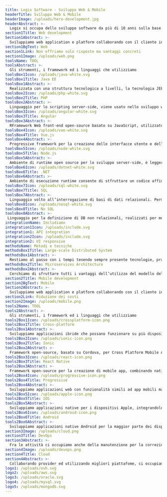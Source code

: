 ```yaml
---
title: Logix Software - Sviluppo Web & Mobile
headerTitle: Sviluppo Web & Mobile
headerImage: /uploads/hero-development.jpg
headerAbstract: >-
  Logix si occupa dello sviluppo software da più di 10 anni sulla base delle esigenze delle aziende clienti. Dall’analisi al test abbracciamo l’approccio agile per il management del progetto che permette la consapevolezza comune e la massima efficienza nei risultati.
section1Title: Web development
Section1Abstract: >-
  Sviluppiamo web application e platform collaborando con il cliente in tutte le fasi che portano alla realizzazione, lavorando con database differenti ed API; integrando servizi e soluzioni custom a seconda delle esigenze, fornendoci degli adeguati stack tecnologici e garantendo efficienza e competenza.
section1BgText: Web
section1Link: Non offriamo solo risposte ma vantaggi concreti
section1Image: /uploads/web.png
toolsName: TOOL
toolsAbstract: >-
  Gli strumenti, i framework ed i linguaggi che utilizziamo
toolsBox1Icon: /uploads/java-white.svg
toolsBox1Title: Java EE
toolsBox1Abstract: >-
  Realizzata con una struttura tecnologica a livelli, la tecnologia JEE facilita la creazione di modelli B2B e B2C.
toolsBox2Icon: /uploads/php-white.svg
toolsBox2Title: PHP
toolsBox2Abstract: >-
  Linguaggio per lo scripting server-side, viene usato nello sviluppo web ed è supportato dalla maggior parte dei provider di hosting.
toolsBox3Icon: /uploads/angular-white.svg
toolsBox3Title: Angular
toolsBox3Abstract: >-
  RFramework Web front-end open-source basato su JavaScript, utilizzato per lo sviluppo lato client.
toolsBox4Icon: /uploads/vue-white.svg
toolsBox4Title: Vue.js
toolsBox4Abstract: >-
  Progressive framework per la creazione delle interfacce utente e delle single page application.
toolsBox5Icon: /uploads/node-white.svg
toolsBox5Title: Node.js
toolsBox5Abstract: >-
  Ambiente di runtime open source per lo sviluppo server-side, è leggero ed efficiente per applicazioni in tempo reale ed a alto flusso di dati.
toolsBox6Icon: /uploads/dotnet-white.svg
toolsBox6Title: .NET
toolsBox6Abstract: >-
  Ambiente di esecuzione runtime consente di stfruttare un codice affidabile per tutte le aree principali dello sviluppo di applicativi.
toolsBox7Icon: /uploads/sql-white.svg
toolsBox7Title: SQL
toolsBox7Abstract: >-
  Linguaggio volto all’interrogazione di basi di dati relazionali. Permette di definire la strutture di un DB e manipolare i dati all’interno.
toolsBox8Icon: /uploads/nosql-white.svg
toolsBox8Title: No SQL
toolsBox8Abstract: >-
 Linguaggio per la definizione di DB non relazionali, realizzati per modelli di dati specifici con schemi flessibili, adatti alle applicazioni moderne.
integrationName: Includiamo
integration1Icon: /uploads/include.svg
integration1: API integration
integration2Icon: /uploads/include.svg
integration2: UI responsive
methodsName: Metodi e tecniche
methodsBox1Title: Large-scale Distributed System
methodsBox1Abstract: >-
  Restiamo al passo con i tempi tenendo sempre presente tecnologie, pratiche e competenze di importanti attori sul mercato utilizzandole come base per la progettazione, il lancio, il funzionamento e lo sviluppo di app. Utilizziamo sistemi di distribuzione e soluzioni di e-science e machine learning, che ci permettono di mantenere prestazioni e scalabilità.
methodsBox2Title: Microservices Architecture
methodsBox2Abstract: >-
  Cerchiamo di sfruttare tutti i vantaggi dell’utilizzo del modello dell’architettura dei servizi per lo sviluppo di applicativi che permette di ridurre notevolmente tempistiche, onerosità e difficoltà dello sviluppo tradizionale.
section2Title: Mobile development
section2BgText: Mobile
Section2Abstract: >-
  Sviluppiamo web application e platform collaborando con il cliente in tutte le fasi che portano alla realizzazione, lavorando con database differenti ed API; integrando servizi e soluzioni custom a seconda delle esigenze, fornendoci degli adeguati stack tecnologici e garantendo efficienza e competenza.
section2Link: Riduzione dei costi
section2Image: /uploads/mobile.png
tools2Name: TOOL
tools2Abstract: >-
  Gli strumenti, i framework ed i linguaggi che utilizziamo
tools2Box1Icon: /uploads/crossplatform-icon.png
tools2Box1Title: Cross-platform
tools2Box1Abstract: >-
  Sviluppiamo applicazioni ibride che possano funzionare su più dispositivi, in modo di rendere il processo più veloce ed efficiente.
tools2Box2Icon: /uploads/ionic-icon.png
tools2Box2Title: Ionic
tools2Box2Abstract: >-
  Framework open-source, basato su Cordova, per Cross Platform Mobile App, che permette di sviluppare in un unica codebase diminuendo i tempi.
tools2Box3Icon: /uploads/react-icon.png
tools2Box3Title: React Native
tools2Box3Abstract: >-
  Framework open-source per la creazione di mobile app, combinando native development con React, risparmiando su tempi e costi.
tools2Box4Icon: /uploads/progressive-icon.png
tools2Box4Title: Progressive
tools2Box4Abstract: >-
  Sviluppiamo applicazioni web con funzionalità simili ad app mobili ma che non possono essere installate dagli store.
tools2Box5Icon: /uploads/apple-icon.png
tools2Box5Title: IOS
tools2Box5Abstract: >-
  Sviluppiamo applicazioni native per i dispositivi Apple, integrandole con servizi e sistemi esterni.
tools2Box6Icon: /uploads/android-icon.png
tools2Box6Title: Android
tools2Box6Abstract: >-
  Sviluppiamo applicazioni native Android per la maggior parte dei dispositivi adottati, integrandole con sistemi esterni.
section3Image: /uploads/cloud.png
section3Title: DevOps
section3Abstract: >-
  Fra le attività ci occupiamo anche della manutenzione per la correzione degli errori, il miglioramenti delle capacità e l'ottimizzazione dei prodotti per: far fronte a cambiamenti nell'ambiente software o a necessità di una maggiore affidabilità; rispondere a nuove esigenze e requisiti emersi da analisi e report sugli utenti.
section4Image: /uploads/devops.png
section4Title: Cloud
section4Abstract: >-
  Collaborando provider ed utilizzando migliori piattafome, ci occupiamo della realizzazione di infrastrutture per i nostri progetti di sviluppo, lavorando su server standalone o virtualizzati e garantendo ai nostri clienti la massima sicurezza, scalabilità e stabilità.
logo1: /uploads/ovh.svg
logo2: /uploads/aws.svg
logo3: /uploads/oracle.svg
logo4: /uploads/mysql.svg
logo5: /uploads/mongodb.svg
---
```


